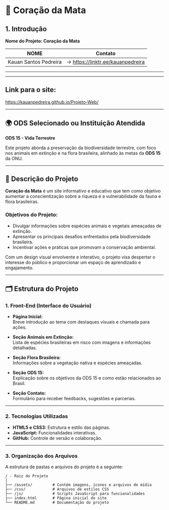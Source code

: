 # 🌳 **Coração da Mata**

## 1. Introdução

**Nome do Projeto: Coração da Mata**

NOME                               |Contato
-----------------------------------|----------------------------------------
Kauan Santos Pedreira              |-> https://linktr.ee/kauanpedreira
----------------------------------------------------------------------------

---

## **Link para o site:**

https://kauanpedreira.github.io/Projeto-Web/

---

## 🌍 **ODS Selecionado ou Instituição Atendida**
**ODS 15 - Vida Terrestre**  

Este projeto aborda a preservação da biodiversidade terrestre, com foco nos animais em extinção e na flora brasileira, alinhado às metas da **ODS 15** da ONU.

---

## 📖 **Descrição do Projeto**
**Coração da Mata** é um site informativo e educativo que tem como objetivo aumentar a conscientização sobre a riqueza e a vulnerabilidade da fauna e flora brasileiras.

### **Objetivos do Projeto**:
- Divulgar informações sobre espécies animais e vegetais ameaçadas de extinção.  
- Apresentar os principais desafios enfrentados pela biodiversidade brasileira.  
- Incentivar ações e práticas que promovam a conservação ambiental.  

Com um design visual envolvente e interativo, o projeto visa despertar o interesse do público e proporcionar um espaço de aprendizado e engajamento.

---

## 🗂️ **Estrutura do Projeto**

### **1. Front-End (Interface do Usuário)**
- **Página Inicial:**  
  Breve introdução ao tema com destaques visuais e chamada para ações.  

- **Seção Animais em Extinção:**  
  Lista de espécies brasileiras em risco com imagens e informações detalhadas.  

- **Seção Flora Brasileira:**  
  Informações sobre a vegetação nativa e espécies ameaçadas.  

- **Seção ODS 15:**  
  Explicação sobre os objetivos da ODS 15 e como estão relacionados ao Brasil.

- **Seção Contato:**  
  Formulário para receber feedbacks, sugestões e parcerias.

---


### **2. Tecnologias Utilizadas**
- **HTML5 e CSS3:** Estrutura e estilo das páginas.  
- **JavaScript:** Funcionalidades interativas.  
- **GitHub:** Controle de versão e colaboração.  

---

### **3. Organização dos Arquivos**
A estrutura de pastas e arquivos do projeto é a seguinte:

```plaintext
/ - Raiz do Projeto
│
├── /assets/         # Contém imagens, ícones e arquivos de mídia
├── /css/            # Arquivos de estilos CSS
├── /js/             # Scripts JavaScript para funcionalidades
├── index.html       # Página inicial do site
└── README.md        # Documentação do projeto
